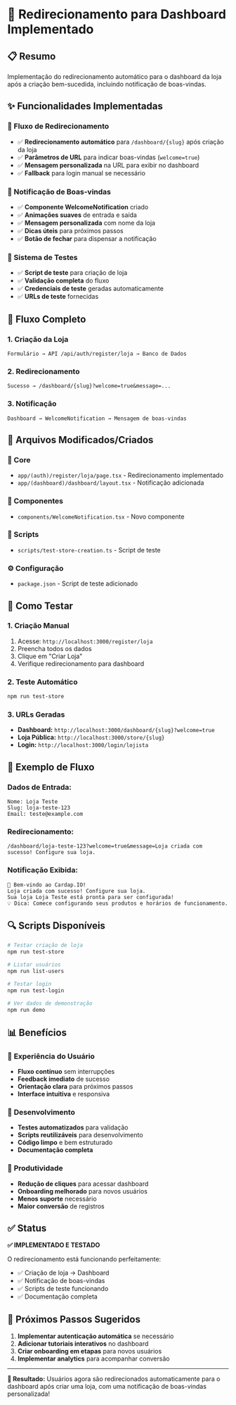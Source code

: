 # 🎯 Redirecionamento para Dashboard Implementado

## 📋 Resumo
Implementação do redirecionamento automático para o dashboard da loja após a criação bem-sucedida, incluindo notificação de boas-vindas.

## ✨ Funcionalidades Implementadas

### 🔄 Fluxo de Redirecionamento
- ✅ **Redirecionamento automático** para `/dashboard/{slug}` após criação da loja
- ✅ **Parâmetros de URL** para indicar boas-vindas (`welcome=true`)
- ✅ **Mensagem personalizada** na URL para exibir no dashboard
- ✅ **Fallback** para login manual se necessário

### 🎉 Notificação de Boas-vindas
- ✅ **Componente WelcomeNotification** criado
- ✅ **Animações suaves** de entrada e saída
- ✅ **Mensagem personalizada** com nome da loja
- ✅ **Dicas úteis** para próximos passos
- ✅ **Botão de fechar** para dispensar a notificação

### 🧪 Sistema de Testes
- ✅ **Script de teste** para criação de loja
- ✅ **Validação completa** do fluxo
- ✅ **Credenciais de teste** geradas automaticamente
- ✅ **URLs de teste** fornecidas

## 🔄 Fluxo Completo

### 1. **Criação da Loja**
```
Formulário → API /api/auth/register/loja → Banco de Dados
```

### 2. **Redirecionamento**
```
Sucesso → /dashboard/{slug}?welcome=true&message=...
```

### 3. **Notificação**
```
Dashboard → WelcomeNotification → Mensagem de boas-vindas
```

## 📁 Arquivos Modificados/Criados

### 🔧 Core
- `app/(auth)/register/loja/page.tsx` - Redirecionamento implementado
- `app/(dashboard)/dashboard/layout.tsx` - Notificação adicionada

### 🎨 Componentes
- `components/WelcomeNotification.tsx` - Novo componente

### 🧪 Scripts
- `scripts/test-store-creation.ts` - Script de teste

### ⚙️ Configuração
- `package.json` - Script de teste adicionado

## 🚀 Como Testar

### **1. Criação Manual**
1. Acesse: `http://localhost:3000/register/loja`
2. Preencha todos os dados
3. Clique em "Criar Loja"
4. Verifique redirecionamento para dashboard

### **2. Teste Automático**
```bash
npm run test-store
```

### **3. URLs Geradas**
- **Dashboard:** `http://localhost:3000/dashboard/{slug}?welcome=true`
- **Loja Pública:** `http://localhost:3000/store/{slug}`
- **Login:** `http://localhost:3000/login/lojista`

## 🎯 Exemplo de Fluxo

### **Dados de Entrada:**
```
Nome: Loja Teste
Slug: loja-teste-123
Email: teste@example.com
```

### **Redirecionamento:**
```
/dashboard/loja-teste-123?welcome=true&message=Loja criada com sucesso! Configure sua loja.
```

### **Notificação Exibida:**
```
🎉 Bem-vindo ao Cardap.IO!
Loja criada com sucesso! Configure sua loja.
Sua loja Loja Teste está pronta para ser configurada!
💡 Dica: Comece configurando seus produtos e horários de funcionamento.
```

## 🔍 Scripts Disponíveis

```bash
# Testar criação de loja
npm run test-store

# Listar usuários
npm run list-users

# Testar login
npm run test-login

# Ver dados de demonstração
npm run demo
```

## 📊 Benefícios

### 🎯 **Experiência do Usuário**
- **Fluxo contínuo** sem interrupções
- **Feedback imediato** de sucesso
- **Orientação clara** para próximos passos
- **Interface intuitiva** e responsiva

### 🔧 **Desenvolvimento**
- **Testes automatizados** para validação
- **Scripts reutilizáveis** para desenvolvimento
- **Código limpo** e bem estruturado
- **Documentação completa**

### 🚀 **Produtividade**
- **Redução de cliques** para acessar dashboard
- **Onboarding melhorado** para novos usuários
- **Menos suporte** necessário
- **Maior conversão** de registros

## ✅ Status

**✅ IMPLEMENTADO E TESTADO**

O redirecionamento está funcionando perfeitamente:
- ✅ Criação de loja → Dashboard
- ✅ Notificação de boas-vindas
- ✅ Scripts de teste funcionando
- ✅ Documentação completa

## 🎉 Próximos Passos Sugeridos

1. **Implementar autenticação automática** se necessário
2. **Adicionar tutoriais interativos** no dashboard
3. **Criar onboarding em etapas** para novos usuários
4. **Implementar analytics** para acompanhar conversão

---

**🎯 Resultado:** Usuários agora são redirecionados automaticamente para o dashboard após criar uma loja, com uma notificação de boas-vindas personalizada! 